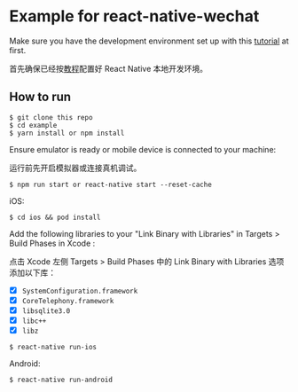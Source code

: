 # Example for react-native-wechat

Make sure you have the development environment set up with this [tutorial](https://facebook.github.io/react-native/docs/getting-started) at first.

首先确保已经按[教程](https://facebook.github.io/react-native/docs/getting-started)配置好 React Native 本地开发环境。

## How to run

```
$ git clone this repo
$ cd example
$ yarn install or npm install
```

Ensure emulator is ready or mobile device is connected to your machine:

运行前先开启模拟器或连接真机调试。

```
$ npm run start or react-native start --reset-cache
```

iOS:

```
$ cd ios && pod install
```
Add the following libraries to your "Link Binary with Libraries" in Targets > Build Phases in Xcode :

点击 Xcode 左侧 Targets > Build Phases 中的 Link Binary with Libraries 选项添加以下库：


- [x] `SystemConfiguration.framework`
- [x] `CoreTelephony.framework`
- [x] `libsqlite3.0`
- [x] `libc++`
- [x] `libz`

```
$ react-native run-ios
```

Android:

```
$ react-native run-android
```
